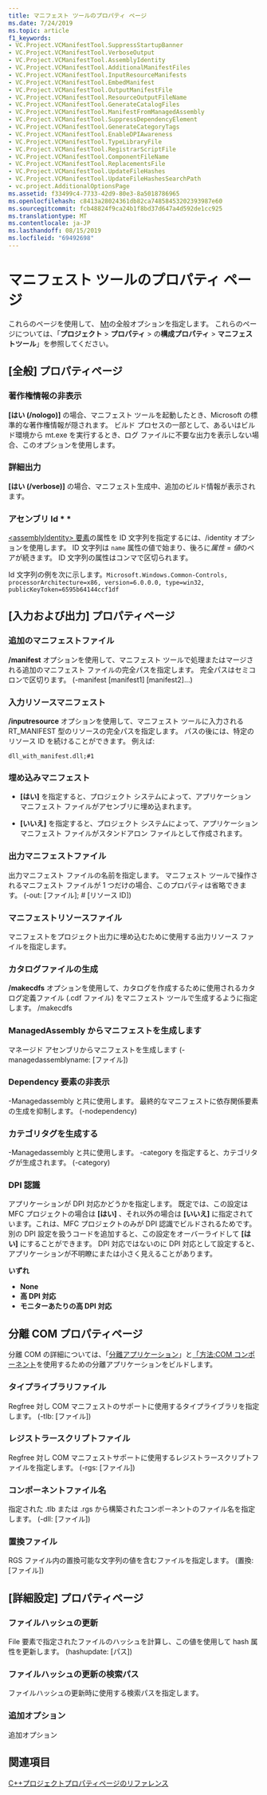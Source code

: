 ```yaml
---
title: マニフェスト ツールのプロパティ ページ
ms.date: 7/24/2019
ms.topic: article
f1_keywords:
- VC.Project.VCManifestTool.SuppressStartupBanner
- VC.Project.VCManifestTool.VerboseOutput
- VC.Project.VCManifestTool.AssemblyIdentity
- VC.Project.VCManifestTool.AdditionalManifestFiles
- VC.Project.VCManifestTool.InputResourceManifests
- VC.Project.VCManifestTool.EmbedManifest
- VC.Project.VCManifestTool.OutputManifestFile
- VC.Project.VCManifestTool.ResourceOutputFileName
- VC.Project.VCManifestTool.GenerateCatalogFiles
- VC.Project.VCManifestTool.ManifestFromManagedAssembly
- VC.Project.VCManifestTool.SuppressDependencyElement
- VC.Project.VCManifestTool.GenerateCategoryTags
- VC.Project.VCManifestTool.EnableDPIAwareness
- VC.Project.VCManifestTool.TypeLibraryFile
- VC.Project.VCManifestTool.RegistrarScriptFile
- VC.Project.VCManifestTool.ComponentFileName
- VC.Project.VCManifestTool.ReplacementsFile
- VC.Project.VCManifestTool.UpdateFileHashes
- VC.Project.VCManifestTool.UpdateFileHashesSearchPath
- vc.project.AdditionalOptionsPage
ms.assetid: f33499c4-7733-42d9-80e3-8a5018786965
ms.openlocfilehash: c8413a28024361db82ca74858453202393987e60
ms.sourcegitcommit: fcb48824f9ca24b1f8bd37d647a4d592de1cc925
ms.translationtype: MT
ms.contentlocale: ja-JP
ms.lasthandoff: 08/15/2019
ms.locfileid: "69492698"
---
```

# <a name="manifest-tool-property-pages"></a>マニフェスト ツールのプロパティ ページ

これらのページを使用して、 [Mt](/windows/win32/sbscs/mt-exe)の全般オプションを指定します。 これらのページについては、「**プロジェクト** > **プロパティ** > の**構成プロパティ** > **マニフェストツール**」を参照してください。

## <a name="general-property-page"></a>[全般] プロパティページ

### <a name="suppress-startup-banner"></a>著作権情報の非表示

   **[はい (/nologo)]** の場合、マニフェスト ツールを起動したとき、Microsoft の標準的な著作権情報が隠されます。 ビルド プロセスの一部として、あるいはビルド環境から mt.exe を実行するとき、ログ ファイルに不要な出力を表示しない場合、このオプションを使用します。

### <a name="verbose-output"></a>詳細出力

   **[はい (/verbose)]** の場合、マニフェスト生成中、追加のビルド情報が表示されます。

### <a name="assembly-identity"></a>アセンブリ Id * *

[\<assemblyIdentity> 要素](/visualstudio/deployment/assemblyidentity-element-clickonce-application)の属性を ID 文字列を指定するには、/identity オプションを使用します。 ID 文字列は `name` 属性の値で始まり、後ろに*属性* = *値*のペアが続きます。 ID 文字列の属性はコンマで区切られます。

Id 文字列の例を次に示します。`Microsoft.Windows.Common-Controls, processorArchitecture=x86, version=6.0.0.0, type=win32, publicKeyToken=6595b64144ccf1df`

## <a name="input-and-output-property-page"></a>[入力および出力] プロパティページ     

###  <a name="additional-manifest-files"></a>追加のマニフェストファイル

**/manifest** オプションを使用して、マニフェスト ツールで処理またはマージされる追加のマニフェスト ファイルの完全パスを指定します。 完全パスはセミコロンで区切ります。 (-manifest [manifest1] [manifest2]...)

###  <a name="input-resource-manifests"></a>入力リソースマニフェスト

**/inputresource** オプションを使用して、マニフェスト ツールに入力される RT_MANIFEST 型のリソースの完全パスを指定します。 パスの後には、特定のリソース ID を続けることができます。 例えば:

`dll_with_manifest.dll;#1`

###  <a name="embed-manifest"></a>埋め込みマニフェスト

- **[はい]** を指定すると、プロジェクト システムによって、アプリケーション マニフェスト ファイルがアセンブリに埋め込まれます。

- **[いいえ]** を指定すると、プロジェクト システムによって、アプリケーション マニフェスト ファイルがスタンドアロン ファイルとして作成されます。

###  <a name="output-manifest-file"></a>出力マニフェストファイル

出力マニフェスト ファイルの名前を指定します。 マニフェスト ツールで操作されるマニフェスト ファイルが 1 つだけの場合、このプロパティは省略できます。 (-out: [ファイル]; # [リソース ID])

###  <a name="manifest-resource-file"></a>マニフェストリソースファイル

マニフェストをプロジェクト出力に埋め込むために使用する出力リソース ファイルを指定します。

###  <a name="generate-catalog-files"></a>カタログファイルの生成

**/makecdfs** オプションを使用して、カタログを作成するために使用されるカタログ定義ファイル (.cdf ファイル) をマニフェスト ツールで生成するように指定します。 /makecdfs

###  <a name="generate-manifest-from-managedassembly"></a>ManagedAssembly からマニフェストを生成します

マネージド アセンブリからマニフェストを生成します (-managedassemblyname: [ファイル])

###  <a name="suppress-dependency-element"></a>Dependency 要素の非表示

-Managedassembly と共に使用します。 最終的なマニフェストに依存関係要素の生成を抑制します。 (-nodependency)

###  <a name="generate-category-tags"></a>カテゴリタグを生成する

-Managedassembly と共に使用します。 -category を指定すると、カテゴリタグが生成されます。 (-category)

###  <a name="dpi-awareness"></a>DPI 認識

アプリケーションが DPI 対応かどうかを指定します。 既定では、この設定は MFC プロジェクトの場合は **[はい]** 、それ以外の場合は **[いいえ]** に指定されています。これは、MFC プロジェクトのみが DPI 認識でビルドされるためです。 別の DPI 設定を扱うコードを追加すると、この設定をオーバーライドして **[はい]** にすることができます。 DPI 対応ではないのに DPI 対応として設定すると、アプリケーションが不明瞭にまたは小さく見えることがあります。

**いずれ**

- **None**
- **高 DPI 対応**
- **モニターあたりの高 DPI 対応**

## <a name="isolated-com-property-page"></a>分離 COM プロパティページ

分離 COM の詳細については、「[分離アプリケーション](/windows/win32/SbsCs/isolated-applications)」と[「方法:COM コンポーネント](../how-to-build-isolated-applications-to-consume-com-components.md)を使用するための分離アプリケーションをビルドします。

###  <a name="type-library-file"></a>タイプライブラリファイル

Regfree 対し COM マニフェストのサポートに使用するタイプライブラリを指定します。 (-tlb: [ファイル])

###  <a name="registrar-script-file"></a>レジストラースクリプトファイル

Regfree 対し COM マニフェストサポートに使用するレジストラースクリプトファイルを指定します。 (-rgs: [ファイル])

###  <a name="component-file-name"></a>コンポーネントファイル名

指定された .tlb または .rgs から構築されたコンポーネントのファイル名を指定します。 (-dll: [ファイル])

###  <a name="replacements-file"></a>置換ファイル

RGS ファイル内の置換可能な文字列の値を含むファイルを指定します。 (置換: [ファイル])

## <a name="advanced-property-page"></a>[詳細設定] プロパティページ

###  <a name="update-file-hashes"></a>ファイルハッシュの更新

File 要素で指定されたファイルのハッシュを計算し、この値を使用して hash 属性を更新します。 (hashupdate: [パス])

###  <a name="update-file-hashes-search-path"></a>ファイルハッシュの更新の検索パス

ファイルハッシュの更新時に使用する検索パスを指定します。

###  <a name="additional-options"></a>追加オプション

追加オプション


## <a name="see-also"></a>関連項目

[C++プロジェクトプロパティページのリファレンス](property-pages-visual-cpp.md)
